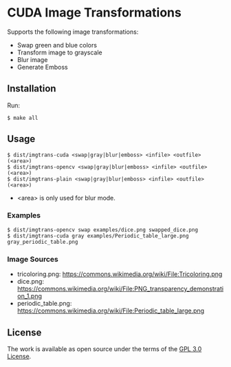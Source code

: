 # CUDA Image Transformations

Supports the following image transformations:

* Swap green and blue colors
* Transform image to grayscale
* Blur image
* Generate Emboss


## Installation

Run:

    $ make all


## Usage

    $ dist/imgtrans-cuda <swap|gray|blur|emboss> <infile> <outfile> (<area>)
    $ dist/imgtrans-opencv <swap|gray|blur|emboss> <infile> <outfile> (<area>)
    $ dist/imgtrans-plain <swap|gray|blur|emboss> <infile> <outfile> (<area>)

* &lt;area&gt; is only used for blur mode.


### Examples

    $ dist/imgtrans-opencv swap examples/dice.png swapped_dice.png
    $ dist/imgtrans-cuda gray examples/Periodic_table_large.png gray_periodic_table.png


### Image Sources

* tricoloring.png: https://commons.wikimedia.org/wiki/File:Tricoloring.png
* dice.png: https://commons.wikimedia.org/wiki/File:PNG_transparency_demonstration_1.png
* periodic_table.png: https://commons.wikimedia.org/wiki/File:Periodic_table_large.png

## License

The work is available as open source under the terms of the [GPL 3.0 License](https://opensource.org/licenses/GPL-3.0).
